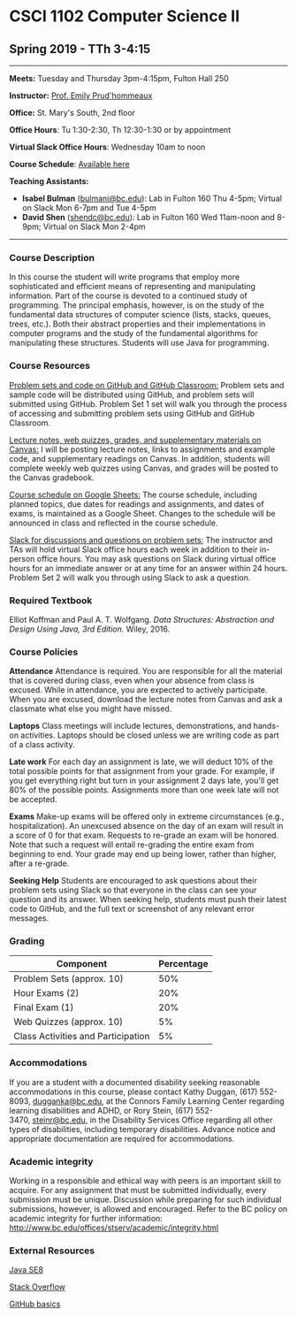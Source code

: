 # CSCI 1102 Computer Science II 
## Spring 2019 - TTh 3-4:15 

---

**Meets:** Tuesday and Thursday 3pm-4:15pm, Fulton Hall 250

**Instructor:** [Prof. Emily Prud'hommeaux](http://www.cs.bc.edu/~prudhome/)

**Office:** St. Mary's South, 2nd floor

**Office Hours**: Tu 1:30-2:30, Th 12:30-1:30 or by appointment

**Virtual Slack Office Hours**: Wednesday 10am to noon

**Course Schedule**: [Available here](https://docs.google.com/spreadsheets/d/1eP8h4zb-2wCc-n-p7G9y-ZunH5iwsF_AOyBQuw86iIA/edit?usp=sharing)

**Teaching Assistants:**

+ **Isabel Bulman** (bulmani@bc.edu):  Lab in Fulton 160 Thu 4-5pm; Virtual on Slack Mon 6-7pm and Tue 4-5pm
+ **David Shen** (shendc@bc.edu): Lab in Fulton 160 Wed 11am-noon and 8-9pm; Virtual on Slack Mon 2-4pm

---

### Course Description
In this course the student will write programs that employ more sophisticated and efficient means of representing and manipulating information. Part of the course is devoted to a continued study of programming. The principal emphasis, however, is on the study of the fundamental data structures of computer science (lists, stacks, queues, trees, etc.). Both their abstract properties and their implementations in computer programs and the study of the fundamental algorithms for manipulating these structures. Students will use Java for programming.

### Course Resources
[Problem sets and code on GitHub and GitHub Classroom:](https://github.com/BC-CSCI-1102-S19-TTh3) Problem sets and sample code will be distributed using GitHub, and problem sets will submitted using GitHub. Problem Set 1 set will walk you through the process of accessing and submitting problem sets using GitHub and GitHub Classroom.

[Lecture notes, web quizzes, grades, and supplementary materials on Canvas:](https://bostoncollege.instructure.com/courses/1591791) 
I will be posting lecture notes, links to assignments and example code, and supplementary readings on Canvas. In addition, students will complete weekly web quizzes using Canvas, and grades will be posted to the Canvas gradebook.

[Course schedule on Google Sheets:](https://docs.google.com/spreadsheets/d/1eP8h4zb-2wCc-n-p7G9y-ZunH5iwsF_AOyBQuw86iIA/edit?usp=sharing) The course schedule, including planned topics, due dates for readings and assignments, and dates of exams, is maintained as a Google Sheet. Changes to the schedule will be announced in class and reflected in the course schedule.

[Slack for discussions and questions on problem sets:](https://bc-csci-1102-s19-tth3.slack.com) The instructor and TAs will hold virtual Slack office hours each week in addition to their in-person office hours. You may ask questions on Slack during virtual office hours for an immediate answer or at any time for an answer within 24 hours. Problem Set 2 will walk you through using Slack to ask a question.


### Required Textbook

Elliot Koffman and Paul A. T. Wolfgang. *Data Structures: Abstraction and Design Using Java, 3rd Edition.* Wiley, 2016.


### Course Policies

**Attendance** Attendance is required. You are responsible for all the material that is covered during class, even when your absence from class is excused. While in attendance, you are expected to actively participate. When you are excused, download the lecture notes from Canvas and ask a classmate what else you might have missed.

**Laptops** Class meetings will include lectures, demonstrations, and hands-on activities. Laptops should be closed unless we are writing code as part of a class activity.

**Late work** For each day an assignment is late, we will deduct 10% of the total possible points for that assignment from your grade. For example, if you get everything right but turn in your assignment 2 days late, you'll get 80% of the possible points. Assignments more than one week late will not be accepted.

**Exams** Make-up exams will be offered only in extreme circumstances (e.g., hospitalization). An unexcused absence on the day of an exam will result in a score of 0 for that exam. Requests to re-grade an exam will be honored. Note that such a request will entail re-grading the entire exam from beginning to end. Your grade may end up being lower, rather than higher, after a re-grade.

**Seeking Help** Students are encouraged to ask questions about their problem sets using Slack so that everyone in the class can see your question and its answer. When seeking help, students must push their latest code to GitHub, and the full text or screenshot of any relevant error messages.


### Grading

| Component                            | Percentage |
| ------------------------------------ | ---------- |
| Problem Sets (approx. 10)            | 50%        |
| Hour Exams (2)                       | 20%        |
| Final Exam (1)                       | 20%        |
| Web Quizzes (approx. 10)             | 5%         |
| Class Activities and Participation   | 5%         |


### Accommodations
If you are a student with a documented disability seeking reasonable accommodations in this course, please contact Kathy Duggan, (617) 552-8093, dugganka@bc.edu, at the Connors Family Learning Center regarding learning disabilities and ADHD, or Rory Stein, (617) 552-3470, steinr@bc.edu, in the Disability Services Office regarding all other types of disabilities, including temporary disabilities. Advance notice and appropriate documentation are required for accommodations.

### Academic integrity
Working in a responsible and ethical way with peers is an important skill to acquire. For any assignment that must be submitted individually, every submission must be unique. Discussion while preparing for such individual submissions, however, is allowed and encouraged. Refer to the BC policy on academic integrity for further information:
http://www.bc.edu/offices/stserv/academic/integrity.html


### External Resources  
[Java SE8](https://docs.oracle.com/javase/10/docs/api/index.html?overview-summary.html)

[Stack Overflow](https://stackoverflow.com)

[GitHub basics](https://guides.github.com/activities/hello-world/)
